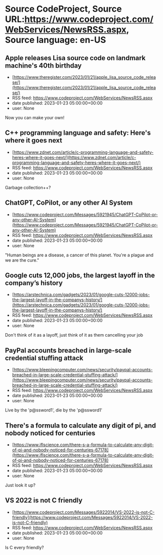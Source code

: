 # Source CodeProject, Source URL:https://www.codeproject.com/WebServices/NewsRSS.aspx, Source language: en-US

## Apple releases Lisa source code on landmark machine's 40th birthday
 - [https://www.theregister.com/2023/01/21/apple_lisa_source_code_release/](https://www.theregister.com/2023/01/21/apple_lisa_source_code_release/)
 - RSS feed: https://www.codeproject.com/WebServices/NewsRSS.aspx
 - date published: 2023-01-23 05:00:00+00:00
 - user: None

Now you can make your own!

## C++ programming language and safety: Here's where it goes next
 - [https://www.zdnet.com/article/c-programming-language-and-safety-heres-where-it-goes-next/](https://www.zdnet.com/article/c-programming-language-and-safety-heres-where-it-goes-next/)
 - RSS feed: https://www.codeproject.com/WebServices/NewsRSS.aspx
 - date published: 2023-01-23 05:00:00+00:00
 - user: None

Garbage collection++?

## ChatGPT, CoPilot, or any other AI System
 - [https://www.codeproject.com/Messages/5921945/ChatGPT-CoPilot-or-any-other-AI-System](https://www.codeproject.com/Messages/5921945/ChatGPT-CoPilot-or-any-other-AI-System)
 - RSS feed: https://www.codeproject.com/WebServices/NewsRSS.aspx
 - date published: 2023-01-23 05:00:00+00:00
 - user: None

"Human beings are a disease, a cancer of this planet. You're a plague and we are the cure."

## Google cuts 12,000 jobs, the largest layoff in the company’s history
 - [https://arstechnica.com/gadgets/2023/01/google-cuts-12000-jobs-the-largest-layoff-in-the-companys-history/](https://arstechnica.com/gadgets/2023/01/google-cuts-12000-jobs-the-largest-layoff-in-the-companys-history/)
 - RSS feed: https://www.codeproject.com/WebServices/NewsRSS.aspx
 - date published: 2023-01-23 05:00:00+00:00
 - user: None

Don't think of it as a layoff, just think of it as them cancelling your job

## PayPal accounts breached in large-scale credential stuffing attack
 - [https://www.bleepingcomputer.com/news/security/paypal-accounts-breached-in-large-scale-credential-stuffing-attack/](https://www.bleepingcomputer.com/news/security/paypal-accounts-breached-in-large-scale-credential-stuffing-attack/)
 - RSS feed: https://www.codeproject.com/WebServices/NewsRSS.aspx
 - date published: 2023-01-23 05:00:00+00:00
 - user: None

Live by the 'p@ssword1', die by the 'p@ssword1'

## There's a formula to calculate any digit of pi, and nobody noticed for centuries
 - [https://www.iflscience.com/there-s-a-formula-to-calculate-any-digit-of-pi-and-nobody-noticed-for-centuries-67178](https://www.iflscience.com/there-s-a-formula-to-calculate-any-digit-of-pi-and-nobody-noticed-for-centuries-67178)
 - RSS feed: https://www.codeproject.com/WebServices/NewsRSS.aspx
 - date published: 2023-01-23 05:00:00+00:00
 - user: None

Just look it up?

## VS 2022 is not C friendly
 - [https://www.codeproject.com/Messages/5922014/VS-2022-is-not-C-friendly](https://www.codeproject.com/Messages/5922014/VS-2022-is-not-C-friendly)
 - RSS feed: https://www.codeproject.com/WebServices/NewsRSS.aspx
 - date published: 2023-01-23 05:00:00+00:00
 - user: None

Is C every friendly?
